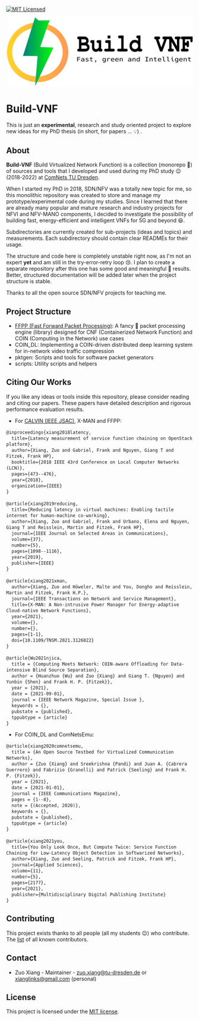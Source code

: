 [![MIT Licensed](https://img.shields.io/github/license/stevelorenz/build-vnf)](https://github.com/stevelorenz/build-vnf/blob/master/LICENSE)

<p align="center">
<img alt="Build-VNF" src="https://github.com/stevelorenz/build-vnf/raw/master/logo/logo_horizontal.png" width="500">
</p>

# Build-VNF

This is just an **experimental**, research and study oriented project to explore new ideas for my PhD thesis (in short, for papers ... 💡) .

## About

**Build-VNF** (Build Virtualized Network Function) is a collection (monorepo 🙈) of sources and tools that I developed and used during my PhD study :wink: (2018-2022) at [ComNets TU Dresden](https://cn.ifn.et.tu-dresden.de/).

When I started my PhD in 2018, SDN/NFV was a totally new topic for me, so this monolithic repository was created to store and manage my prototype/experimental code during my studies.
Since I learned that there are already many popular and mature research and industry projects for NFVI and NFV-MANO components, I decided to investigate the possibility of building fast, energy-efficient and intelligent VNFs for 5G and beyond 😆.

Subdirectories are currently created for sub-projects (ideas and topics) and measurements.
Each subdirectory should contain clear READMEs for their usage.

The structure and code here is completely unstable right now, as I'm not an expert **yet** and am still in the try-error-retry loop 😢.
I plan to create a separate repository after this one has some good and meaningful 🙈 results.
Better, structured documentation will be added later when the project structure is stable.

Thanks to all the open source SDN/NFV projects for teaching me.

## Project Structure

- [FFPP (Fast Forward Packet Processing)](./ffpp/README.md): A fancy 🐼 packet processing engine (library) designed for CNF (Containerized Network Function) and COIN (Computing in the Network) use cases
- COIN_DL: Implementing a COIN-driven distributed deep learning system for in-network video traffic compression
- pktgen: Scripts and tools for software packet generators
- scripts: Utility scripts and helpers

## Citing Our Works

If you like any ideas or tools inside this repository, please consider reading and citing our papers.
These papers have detailed description and rigorous performance evaluation results.

- For [CALVIN (IEEE JSAC)](https://ieeexplore.ieee.org/abstract/document/8672612), X-MAN and FFPP:

```
@inproceedings{xiang2018latency,
  title={Latency measurement of service function chaining on OpenStack platform},
  author={Xiang, Zuo and Gabriel, Frank and Nguyen, Giang T and Fitzek, Frank HP},
  booktitle={2018 IEEE 43rd Conference on Local Computer Networks (LCN)},
  pages={473--476},
  year={2018},
  organization={IEEE}
}

@article{xiang2019reducing,
  title={Reducing latency in virtual machines: Enabling tactile internet for human-machine co-working},
  author={Xiang, Zuo and Gabriel, Frank and Urbano, Elena and Nguyen, Giang T and Reisslein, Martin and Fitzek, Frank HP},
  journal={IEEE Journal on Selected Areas in Communications},
  volume={37},
  number={5},
  pages={1098--1116},
  year={2019},
  publisher={IEEE}
}

@article{xiang2021xman,
  author={Xiang, Zuo and Höweler, Malte and You, Dongho and Reisslein, Martin and Fitzek, Frank H.P.},
  journal={IEEE Transactions on Network and Service Management},
  title={X-MAN: A Non-intrusive Power Manager for Energy-adaptive Cloud-native Network Functions},
  year={2021},
  volume={},
  number={},
  pages={1-1},
  doi={10.1109/TNSM.2021.3126822}
}

@article{Wu2021njica,
  title = {Computing Meets Network: COIN-aware Offloading for Data-intensive Blind Source Separation},
  author = {Huanzhuo {Wu} and Zuo {Xiang} and Giang T. {Nguyen} and Yunbin {Shen} and Frank H. P. {Fitzek}},
  year = {2021},
  date = {2021-09-01},
  journal = {IEEE Network Magazine, Special Issue },
  keywords = {},
  pubstate = {published},
  tppubtype = {article}
}
```

- For COIN_DL and ComNetsEmu:

```
@article{xiang2020comnetsemu,
  title = {An Open Source Testbed for Virtualized Communication Networks},
  author = {Zuo {Xiang} and Sreekrishna {Pandi} and Juan A. {Cabrera Guerrero} and Fabrizio {Granelli} and Patrick {Seeling} and Frank H. P. {Fitzek}},
  year = {2021},
  date = {2021-01-01},
  journal = {IEEE Communications Magazine},
  pages = {1--8},
  note = {(Accepted, 2020)},
  keywords = {},
  pubstate = {published},
  tppubtype = {article}
}

@article{xiang2021you,
  title={You Only Look Once, But Compute Twice: Service Function Chaining for Low-Latency Object Detection in Softwarized Networks},
  author={Xiang, Zuo and Seeling, Patrick and Fitzek, Frank HP},
  journal={Applied Sciences},
  volume={11},
  number={5},
  pages={2177},
  year={2021},
  publisher={Multidisciplinary Digital Publishing Institute}
}
```

## Contributing

This project exists thanks to all people (all my students 😉) who contribute.
The [list](./CONTRIBUTORS.md) of all known contributors.

## Contact

- Zuo Xiang - Maintainer - zuo.xiang@tu-dresden.de or xianglinks@gmail.com (personal)

## License

This project is licensed under the [MIT license](./LICENSE).
